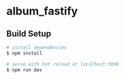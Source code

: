 # album_fastify

## Build Setup

```bash
# install dependencies
$ npm install

# serve with hot reload at localhost:3000
$ npm run dev

```
